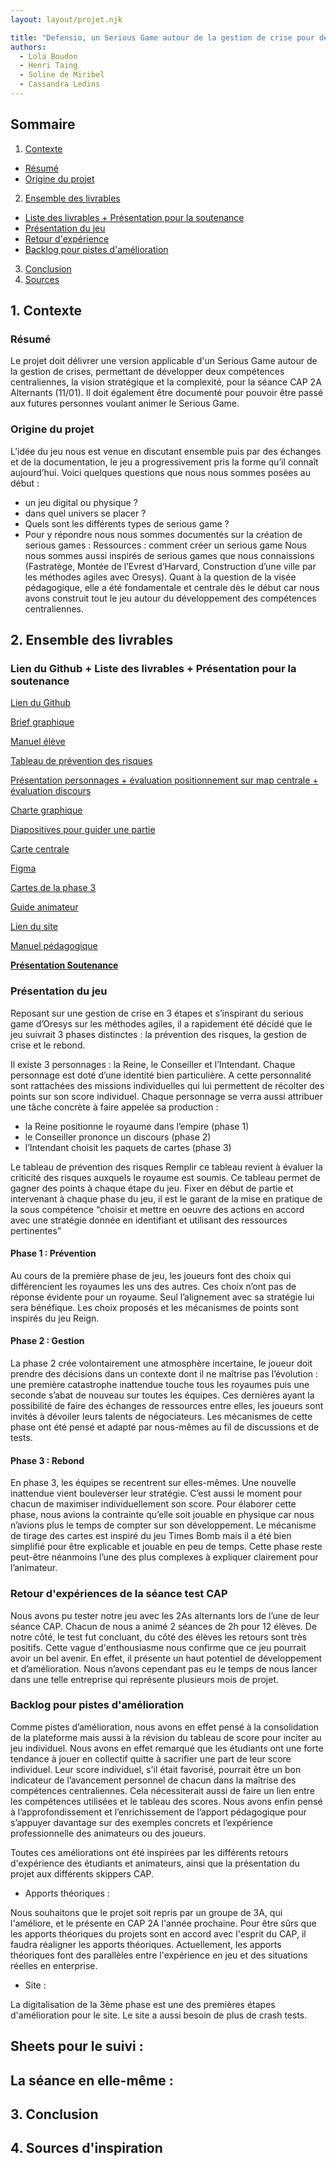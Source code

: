 ```yaml
---
layout: layout/projet.njk

title: "Defensio, un Serious Game autour de la gestion de crise pour développer ses compétences centraliennes"
authors:
  - Lola Boudon
  - Henri Taing
  - Soline de Miribel
  - Cassandra Ledins
---
```



## Sommaire

1. [Contexte](#section-1)
  - [Résumé](#section-2)
  - [Origine du projet](#section-3)
2. [Ensemble des livrables](#section-4)
  - [Liste des livrables + Présentation pour la soutenance](#section-5)
  - [Présentation du jeu](#section-6)
  - [Retour d'expérience](#section-7)
  - [Backlog pour pistes d'amélioration](#section-8)
3. [Conclusion](#section-9)
4. [Sources](#section-10)


## 1. Contexte <a id="section-1"></a>
### Résumé <a id="section-2"></a>
Le projet doit délivrer une version applicable d'un Serious Game autour de la gestion de crises, permettant de développer deux compétences centraliennes, la vision stratégique et la complexité, pour la séance CAP 2A Alternants (11/01).
Il doit également être documenté pour pouvoir être passé aux futures personnes voulant animer le Serious Game. 

### Origine du projet <a id="section-3"></a>
L’idée du jeu nous est venue en discutant ensemble puis par des échanges et de la documentation, le jeu a progressivement pris la forme qu’il connaît aujourd’hui. Voici quelques questions que nous nous sommes posées au début : 
- un jeu digital ou physique ?
- dans quel univers se placer ? 
- Quels sont les différents types de serious game ?
- Pour y répondre nous nous sommes documentés sur la création de serious games : Ressources : comment créer un serious game
Nous nous sommes aussi inspirés de serious games que nous connaissions (Fastratège, Montée de l’Evrest d’Harvard, Construction d’une ville par les méthodes agiles avec Oresys).
Quant à la question de la visée pédagogique, elle a été fondamentale et centrale dès le début car nous avons construit tout le jeu autour du développement des compétences centraliennes.

## 2. Ensemble des livrables <a id="section-4"></a>
### Lien du Github + Liste des livrables + Présentation pour la soutenance<a id="section-5"></a>

[Lien du Github](https://github.com/Cledins/defensio)

[Brief graphique](https://www.canva.com/design/DAF1SKB4O_0/FDEh5i03ldAYG6MXD7lrPQ/edit?utm_content=DAF1SKB4O_0&utm_campaign=designshare&utm_medium=link2&utm_source=sharebutton) 

[Manuel élève](https://www.canva.com/design/DAF0UIGUMYM/8ltcvPLWdEzruQQqWPrsKg/edit?utm_content=DAF0UIGUMYM&utm_campaign=designshare&utm_medium=link2&utm_source=sharebutton)

[Tableau de prévention des risques](https://www.canva.com/design/DAF1d5LdrVY/A6r38v7C0RtKHztZCUqT1g/edit?utm_content=DAF1d5LdrVY&utm_campaign=designshare&utm_medium=link2&utm_source=sharebutton)

[Présentation personnages + évaluation positionnement sur map centrale + évaluation discours](https://www.canva.com/design/DAF00qN16JQ/gFO30HCKDt1f2OkuNDrOFA/edit?utm_content=DAF00qN16JQ&utm_campaign=designshare&utm_medium=link2&utm_source=sharebutton)

[Charte graphique](https://www.canva.com/design/DAF0sVDGH6g/1Iz5NRzlCXf2SXTYyy5pDQ/edit?utm_content=DAF0sVDGH6g&utm_campaign=designshare&utm_medium=link2&utm_source=sharebutton)

[Diapositives pour guider une partie](https://www.canva.com/design/DAF1XfdOOns/GWshyn86u2F1aBRPqiv9ng/edit?utm_content=DAF1XfdOOns&utm_campaign=designshare&utm_medium=link2&utm_source=sharebutton)

[Carte centrale](https://www.canva.com/design/DAF2xXBYDRg/utoJUszM7Qx9ZhyjuJjYIA/edit)

[Figma](https://www.figma.com/file/0FckvCdvYeyT3r59XXJVAJ/Projet-3A?type=whiteboard&node-id=535-826&t=LQpAntCT5pwGYRIx-0)

[Cartes de la phase 3](https://www.canva.com/design/DAF3_9uJimg/m_vDyonuDc4Pgeczm9RHfw/edit?ui=eyJHIjp7fX0)

[Guide animateur](https://www.canva.com/design/DAF4AgT_fNo/ennJd9qKozPo-P7xZ1HDGw/edit?utm_content=DAF4AgT_fNo&utm_campaign=designshare&utm_medium=link2&utm_source=sharebutton)

[Lien du site](http://node.basilic.ovh1.ec-m.fr/)

[Manuel pédagogique](https://www.canva.com/design/DAF5hbygUDc/FPbvMdAzUIo1gGky3ARWLg/edit?utm_content=DAF5hbygUDc&utm_campaign=designshare&utm_medium=link2&utm_source=sharebutton)

**[Présentation Soutenance](https://www.canva.com/design/DAF__OCWHlI/vBSbQxNsHlY2eibs0VKc_g/edit?utm_content=DAF__OCWHlI&utm_campaign=designshare&utm_medium=link2&utm_source=sharebutton)**

### Présentation du jeu <a id="section-6"></a>

Reposant sur une gestion de crise en 3 étapes et s’inspirant du serious game d’Oresys sur les méthodes agiles, il a rapidement été décidé que le jeu suivrait 3 phases distinctes : la prévention des risques, la gestion de crise et le rebond.

Il existe 3 personnages : la Reine, le Conseiller et l’Intendant. Chaque personnage est doté d’une identité bien particulière. A cette personnalité sont rattachées des missions individuelles qui lui permettent de récolter des points sur son score individuel.
Chaque personnage se verra aussi attribuer une tâche concrète à faire appelée sa production :
- la Reine positionne le royaume dans l’empire (phase 1)
- le Conseiller prononce un discours (phase 2)
- l’Intendant choisit les paquets de cartes (phase 3)

Le tableau de prévention des risques
Remplir ce tableau revient à évaluer la criticité des risques auxquels le royaume est soumis. Ce tableau permet de gagner des points à chaque étape du jeu. Fixer en début de partie et intervenant à chaque phase du jeu, il est le garant de la mise en pratique de la sous compétence “choisir et mettre en oeuvre des actions en accord avec une stratégie donnée en identifiant et utilisant des ressources pertinentes”

#### Phase 1 : Prévention
Au cours de la première phase de jeu, les joueurs font des choix qui différencient les royaumes les uns des autres. Ces choix n’ont pas de réponse évidente pour un royaume. Seul l’alignement avec sa stratégie lui sera bénéfique. Les choix proposés et les mécanismes de points sont inspirés du jeu Reign.

#### Phase 2 : Gestion
La phase 2 crée volontairement une atmosphère incertaine, le joueur doit prendre des décisions dans un contexte dont il ne maîtrise pas l’évolution : une première catastrophe inattendue touche tous les royaumes puis une seconde s’abat de nouveau sur toutes les équipes. Ces dernières ayant la possibilité de faire des échanges de ressources entre elles, les joueurs sont invités à dévoiler leurs talents de négociateurs. Les mécanismes de cette phase ont été pensé et adapté par nous-mêmes au fil de discussions et de tests.

#### Phase 3 : Rebond
En phase 3, les équipes se recentrent sur elles-mêmes. Une nouvelle inattendue vient bouleverser leur stratégie. C’est aussi le moment pour chacun de maximiser individuellement son score. Pour élaborer cette phase, nous avions la contrainte qu’elle soit jouable en physique car nous n’avions plus le temps de compter sur son développement. Le mécanisme de tirage des cartes est inspiré du jeu Times Bomb mais il a été bien simplifié pour être explicable et jouable en peu de temps. Cette phase reste peut-être néanmoins l’une des plus complexes à expliquer clairement pour l’animateur.

### Retour d'expériences de la séance test CAP <a id="section-7"></a>

Nous avons pu tester notre jeu avec les 2As alternants lors de l’une de leur séance CAP. Chacun de nous a animé 2 séances de 2h pour 12 élèves. De notre côté, le test fut concluant, du côté des élèves les retours sont très positifs. Cette vague d'enthousiasme nous confirme que ce jeu pourrait avoir un bel avenir. En effet, il présente un haut potentiel de développement et d’amélioration. Nous n’avons cependant pas eu le temps de nous lancer dans une telle entreprise qui représente plusieurs mois de projet.


### Backlog pour pistes d'amélioration <a id="section-8"></a>

Comme pistes d’amélioration, nous avons en effet pensé à la consolidation de la plateforme mais aussi à la révision du tableau de score pour inciter au jeu individuel. Nous avons en effet remarqué que les étudiants ont une forte tendance à jouer en collectif quitte à sacrifier une part de leur score individuel. Leur score individuel, s'il était favorisé, pourrait être un bon indicateur de l’avancement personnel de chacun dans la maîtrise des compétences centraliennes. Cela nécessiterait aussi de faire un lien entre les compétences utilisées et le tableau des scores. Nous avons enfin pensé à l’approfondissement et l’enrichissement de l’apport pédagogique pour s’appuyer davantage sur des exemples concrets et l’expérience professionnelle des animateurs ou des joueurs.

Toutes ces améliorations ont été inspirées par les différents retours d'expérience des étudiants et animateurs, ainsi que la présentation du projet aux différents skippers CAP.

- Apports théoriques : 

Nous souhaitons que le projet soit repris par un groupe de 3A, qui l'améliore, et le présente en CAP 2A l'année prochaine. Pour être sûrs que les apports théoriques du projets sont en accord avec l'esprit du CAP, il faudra réaligner les apports théoriques. Actuellement, les apports théoriques font des parallèles entre l'expérience en jeu et des situations réelles en enterprise.


- Site : 

La digitalisation de la 3ème phase est une des premières étapes d'amélioration pour le site. Le site a aussi besoin de plus de crash tests. 

Sheets pour le suivi : 
- 

La séance en elle-même : 
- 

## 3. Conclusion <a id="section-9"></a>

## 4. Sources d'inspiration <a id="section-10"></a>

